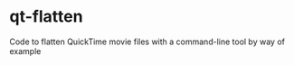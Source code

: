 qt-flatten
==========

Code to flatten QuickTime movie files with a command-line tool by way of example